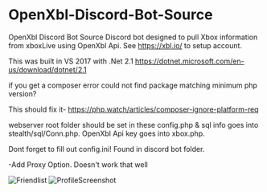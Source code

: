 # OpenXbl-Discord-Bot-Source
OpenXbl Discord Bot Source
Discord bot designed to pull Xbox information from xboxLive using OpenXbl Api. See https://xbl.io/ to setup account. 

This was built in VS 2017 with .Net 2.1 https://dotnet.microsoft.com/en-us/download/dotnet/2.1



if you get a composer error could not find package matching minimum php version? 


This should fix it-
https://php.watch/articles/composer-ignore-platform-req


webserver root folder should be set in these config.php & sql info goes into stealth/sql/Conn.php. OpenXbl Api key goes into xbox.php.


Dont forget to fill out config.ini! Found in discord bot folder. 


-Add Proxy Option. Doesn't work that well


![Friendlist](https://user-images.githubusercontent.com/44829491/192215488-402ef189-315e-4dc3-9c05-c55ba90c2c1f.PNG)
![ProfileScreenshot](https://user-images.githubusercontent.com/44829491/192215490-2cbb1dee-a050-460c-a82f-edeb27d35102.PNG)
